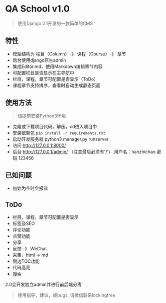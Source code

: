 # QA School v1.0
> 使用Django 2.1开发的一款简单的CMS

## 特性
- 模型结构为 栏目（Column）-》 课程（Course）-》 章节
- 后台使用django原生admin
- 集成Editor.md，使用Markdown编辑章节内容
- 可配置栏目是否显示在主导航中
- 栏目，课程，章节可配置是否显示（ToDo）
- 课程章节支持排序，查看时自动生成静态页面

## 使用方法
> 请提前安装Python3环境
- 克隆或下载项目代码，解压，cd进入项目中
- 安装依赖包 `pip install -r requirements.txt`
- 启动开发服务器 python3 manager.py runserver
- 访问 http://127.0.0.1:8000/
- 后台 http://127.0.0.1/admin/ （注意最后必须有'/'） 用户名：hanzhichao 密码 123456 


## 已知问题
- 初始为空时会报错

## ToDo
- 栏目，课程，章节可配置是否显示
- 标签及SEO
- 评论功能
- 点赞功能
- 分享
- 反馈 -》 WeChat
- 采集，html -> md
- 侧边TOC功能
- 代码高亮
- 搜索

2.0会开发独立admin并进行前后端分离

> 使用指导，建议，或bugs, 请微信联系lockingfree 